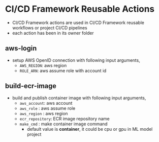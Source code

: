# CI/CD Framework Reusable Actions
- CI/CD Framework actions are used in CI/CD Framework reusable workflows or project CI/CD pipelines
- each action has been in its owner folder

## aws-login
- setup AWS OpenID connection with following input arguments,
    - `AWS_REGION`: aws region 
    - `ROLE_ARN`:  aws assume role with account id

## build-ecr-image
- build and publish container image with following input arguments,
    - `aws_account`: aws account
    - `aws_role` : aws assume role
    - `aws_region` : aws region  
    - `ecr_repository`: ECR image repository name
    - `make_cmd` : make container image command
        - default value is **container**, it could be cpu or gpu in ML model project